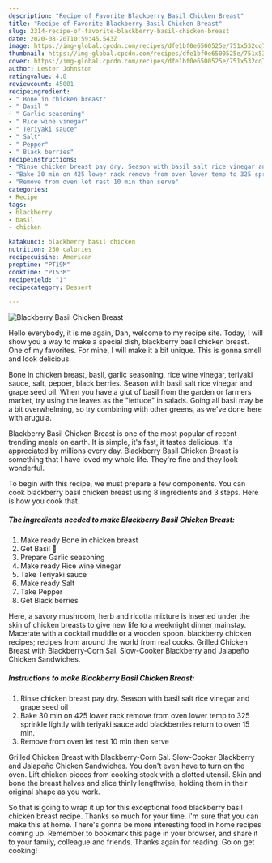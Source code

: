 ```yaml
---
description: "Recipe of Favorite Blackberry Basil Chicken Breast"
title: "Recipe of Favorite Blackberry Basil Chicken Breast"
slug: 2314-recipe-of-favorite-blackberry-basil-chicken-breast
date: 2020-08-20T10:59:45.543Z
image: https://img-global.cpcdn.com/recipes/dfe1bf0e6500525e/751x532cq70/blackberry-basil-chicken-breast-recipe-main-photo.jpg
thumbnail: https://img-global.cpcdn.com/recipes/dfe1bf0e6500525e/751x532cq70/blackberry-basil-chicken-breast-recipe-main-photo.jpg
cover: https://img-global.cpcdn.com/recipes/dfe1bf0e6500525e/751x532cq70/blackberry-basil-chicken-breast-recipe-main-photo.jpg
author: Lester Johnston
ratingvalue: 4.8
reviewcount: 45001
recipeingredient:
- " Bone in chicken breast"
- " Basil "
- " Garlic seasoning"
- " Rice wine vinegar"
- " Teriyaki sauce"
- " Salt"
- " Pepper"
- " Black berries"
recipeinstructions:
- "Rinse chicken breast pay dry. Season with basil salt rice vinegar and grape seed oil"
- "Bake 30 min on 425 lower rack remove from oven lower temp to 325 sprinkle lightly with teriyaki sauce add blackberries return to oven 15 min."
- "Remove from oven let rest 10 min then serve"
categories:
- Recipe
tags:
- blackberry
- basil
- chicken

katakunci: blackberry basil chicken 
nutrition: 230 calories
recipecuisine: American
preptime: "PT19M"
cooktime: "PT53M"
recipeyield: "1"
recipecategory: Dessert

---
```



![Blackberry Basil Chicken Breast](https://img-global.cpcdn.com/recipes/dfe1bf0e6500525e/751x532cq70/blackberry-basil-chicken-breast-recipe-main-photo.jpg)

Hello everybody, it is me again, Dan, welcome to my recipe site. Today, I will show you a way to make a special dish, blackberry basil chicken breast. One of my favorites. For mine, I will make it a bit unique. This is gonna smell and look delicious.

Bone in chicken breast, basil, garlic seasoning, rice wine vinegar, teriyaki sauce, salt, pepper, black berries. Season with basil salt rice vinegar and grape seed oil. When you have a glut of basil from the garden or farmers market, try using the leaves as the &#34;lettuce&#34; in salads. Going all basil may be a bit overwhelming, so try combining with other greens, as we&#39;ve done here with arugula.

Blackberry Basil Chicken Breast is one of the most popular of recent trending meals on earth. It is simple, it's fast, it tastes delicious. It's appreciated by millions every day. Blackberry Basil Chicken Breast is something that I have loved my whole life. They're fine and they look wonderful.


To begin with this recipe, we must prepare a few components. You can cook blackberry basil chicken breast using 8 ingredients and 3 steps. Here is how you cook that.

<!--inarticleads1-->

##### The ingredients needed to make Blackberry Basil Chicken Breast:

1. Make ready  Bone in chicken breast
1. Get  Basil 🌿
1. Prepare  Garlic seasoning
1. Make ready  Rice wine vinegar
1. Take  Teriyaki sauce
1. Make ready  Salt
1. Take  Pepper
1. Get  Black berries


Here, a savory mushroom, herb and ricotta mixture is inserted under the skin of chicken breasts to give new life to a weeknight dinner mainstay. Macerate with a cocktail muddle or a wooden spoon. blackberry chicken recipes; recipes from around the world from real cooks. Grilled Chicken Breast with Blackberry-Corn Sal. Slow-Cooker Blackberry and Jalapeño Chicken Sandwiches. 

<!--inarticleads2-->

##### Instructions to make Blackberry Basil Chicken Breast:

1. Rinse chicken breast pay dry. Season with basil salt rice vinegar and grape seed oil
1. Bake 30 min on 425 lower rack remove from oven lower temp to 325 sprinkle lightly with teriyaki sauce add blackberries return to oven 15 min.
1. Remove from oven let rest 10 min then serve


Grilled Chicken Breast with Blackberry-Corn Sal. Slow-Cooker Blackberry and Jalapeño Chicken Sandwiches. You don&#39;t even have to turn on the oven. Lift chicken pieces from cooking stock with a slotted utensil. Skin and bone the breast halves and slice thinly lengthwise, holding them in their original shape as you work. 

So that is going to wrap it up for this exceptional food blackberry basil chicken breast recipe. Thanks so much for your time. I'm sure that you can make this at home. There's gonna be more interesting food in home recipes coming up. Remember to bookmark this page in your browser, and share it to your family, colleague and friends. Thanks again for reading. Go on get cooking!
